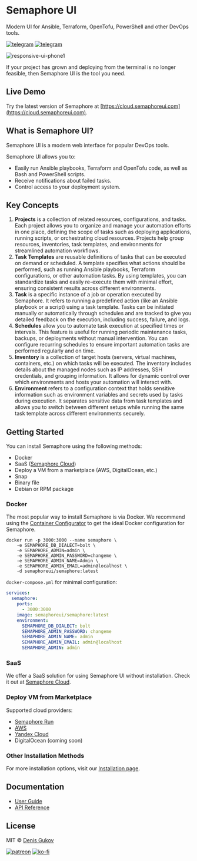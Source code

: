 # Semaphore UI

Modern UI for Ansible, Terraform, OpenTofu, PowerShell and other DevOps tools.

[![telegram](https://img.shields.io/badge/discord_community-skyblue?style=for-the-badge&logo=discord)](https://discord.gg/5R6k7hNGcH) 
[![telegram](https://img.shields.io/badge/youtube_channel-red?style=for-the-badge&logo=youtube)](https://www.youtube.com/@semaphoreui) 
<!-- [![docker](https://img.shields.io/badge/container_configurator-white?style=for-the-badge&logo=docker)](https://semaphoreui.com/install/docker/) -->

![responsive-ui-phone1](https://user-images.githubusercontent.com/914224/134777345-8789d9e4-ff0d-439c-b80e-ddc56b74fcee.png)

If your project has grown and deploying from the terminal is no longer feasible, then Semaphore UI is the tool you need.

## Live Demo

Try the latest version of Semaphore at [https://cloud.semaphoreui.com](https://cloud.semaphoreui.com).


## What is Semaphore UI?

Semaphore UI is a modern web interface for popular DevOps tools.

Semaphore UI allows you to:
* Easily run Ansible playbooks, Terraform and OpenTofu code, as well as Bash and PowerShell scripts.
* Receive notifications about failed tasks.
* Control access to your deployment system.

## Key Concepts

1. **Projects** is a collection of related resources, configurations, and tasks. Each project allows you to organize and manage your automation efforts in one place, defining the scope of tasks such as deploying applications, running scripts, or orchestrating cloud resources. Projects help group resources, inventories, task templates, and environments for streamlined automation workflows.
2. **Task Templates** are reusable definitions of tasks that can be executed on demand or scheduled. A template specifies what actions should be performed, such as running Ansible playbooks, Terraform configurations, or other automation tasks. By using templates, you can standardize tasks and easily re-execute them with minimal effort, ensuring consistent results across different environments.
3. **Task** is a specific instance of a job or operation executed by Semaphore. It refers to running a predefined action (like an Ansible playbook or a script) using a task template. Tasks can be initiated manually or automatically through schedules and are tracked to give you detailed feedback on the execution, including success, failure, and logs.
4. **Schedules** allow you to automate task execution at specified times or intervals. This feature is useful for running periodic maintenance tasks, backups, or deployments without manual intervention. You can configure recurring schedules to ensure important automation tasks are performed regularly and on time.
5. **Inventory** is a collection of target hosts (servers, virtual machines, containers, etc.) on which tasks will be executed. The inventory includes details about the managed nodes such as IP addresses, SSH credentials, and grouping information. It allows for dynamic control over which environments and hosts your automation will interact with.
6. **Environment** refers to a configuration context that holds sensitive information such as environment variables and secrets used by tasks during execution. It separates sensitive data from task templates and allows you to switch between different setups while running the same task template across different environments securely.

## Getting Started

You can install Semaphore using the following methods:
* Docker
* SaaS ([Semaphore Cloud](https://cloud.semaphoreui.com))
* Deploy a VM from a marketplace (AWS, DigitalOcean, etc.)
* Snap
* Binary file
* Debian or RPM package

### Docker

The most popular way to install Semaphore is via Docker. We recommend using the [Container Configurator](https://semaphoreui.com/install/docker/) to get the ideal Docker configuration for Semaphore.

```
docker run -p 3000:3000 --name semaphore \
	-e SEMAPHORE_DB_DIALECT=bolt \
	-e SEMAPHORE_ADMIN=admin \
	-e SEMAPHORE_ADMIN_PASSWORD=changeme \
	-e SEMAPHORE_ADMIN_NAME=Admin \
	-e SEMAPHORE_ADMIN_EMAIL=admin@localhost \
	-d semaphoreui/semaphore:latest
```

`docker-compose.yml` for minimal configuration:

```yaml
services:
  semaphore:
    ports:
      - 3000:3000
    image: semaphoreui/semaphore:latest
    environment:
      SEMAPHORE_DB_DIALECT: bolt
      SEMAPHORE_ADMIN_PASSWORD: changeme
      SEMAPHORE_ADMIN_NAME: admin
      SEMAPHORE_ADMIN_EMAIL: admin@localhost
      SEMAPHORE_ADMIN: admin
```

### SaaS

We offer a SaaS solution for using Semaphore UI without installation. Check it out at [Semaphore Cloud](https://cloud.semaphoreui.com).

### Deploy VM from Marketplace

Supported cloud providers:
* [Semaphore Run](https://cloud.semaphore.run/servers/new/semaphore)
* [AWS](https://aws.amazon.com/marketplace/pp/prodview-5noeat2jipwca)
* [Yandex Cloud](https://yandex.cloud/en-ru/marketplace/products/fastlix/semaphore)
* DigitalOcean (coming soon)

### Other Installation Methods

For more installation options, visit our [Installation page](https://semaphoreui.com/install).

## Documentation

* [User Guide](https://docs.semaphoreui.com)
* [API Reference](https://semaphoreui.com/api-docs)

## License
MIT © [Denis Gukov](https://github.com/fiftin)

[![patreon](https://img.shields.io/badge/become_a_patreon-teal?style=for-the-badge&logo=patreon)](https://www.patreon.com/semaphoreui) 
[![ko-fi](https://img.shields.io/badge/buy_me_a_coffee-pink?style=for-the-badge&logo=kofi)](https://ko-fi.com/fiftin) 
